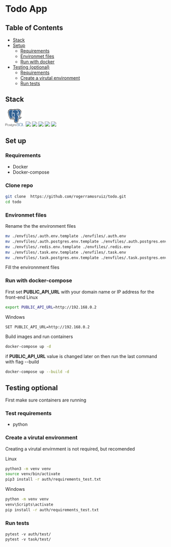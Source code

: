 # Todo App

## Table of Contents
- [Stack](#stack)
- [Setup](#set-up)
    - [Requirements](#requirements)
    - [Environmet files](#environmet-files)
    - [Run with docker](#run-with-docker-compose)
- [Testing (optional)](#testing-optional)
    - [Requirements](#test-requirements)
    - [Create a virutal environment](#create-a-virutal-environment)
    - [Run tests](#run-tests)

## Stack

<img src="https://raw.githubusercontent.com/docker-library/docs/01c12653951b2fe592c1f93a13b4e289ada0e3a1/postgres/logo.png" width="60"> <img src="https://redis.com/wp-content/themes/wpx/assets/images/logo-redis.svg" height="50"> <img src="https://upload.wikimedia.org/wikipedia/commons/3/3c/Flask_logo.svg" height="60"> <img src="https://www.docker.com/wp-content/uploads/2022/03/vertical-logo-monochromatic.png" height="60"> <img src="https://upload.wikimedia.org/wikipedia/commons/1/1b/Svelte_Logo.svg" height="60"> <img src="https://upload.wikimedia.org/wikipedia/commons/d/d5/Tailwind_CSS_Logo.svg" height="60">


## Set up

### Requirements
- Docker
- Docker-compose

### Clone repo
```bash
git clone  https://github.com/rogerramosruiz/todo.git
cd todo
```
### Environmet files
Rename the the environment files
```bash
mv ./envfiles/.auth.env.template ./envfiles/.auth.env
mv ./envfiles/.auth.postgres.env.template ./envfiles/.auth.postgres.env
mv ./envfiles/.redis.env.template ./envfiles/.redis.env
mv ./envfiles/.task.env.template ./envfiles/.task.env
mv ./envfiles/.task.postgres.env.template ./envfiles/.task.postgres.env
```
Fill the environnment files

### Run with docker-compose

First set **PUBLIC_API_URL** with your domain name or IP address for the front-end
Linux

```bash
export PUBLIC_API_URL=http://192.168.0.2
```
Windows

```bash
SET PUBLIC_API_URL=http://192.168.0.2
```

Build images and run containers
```bash
docker-compose up -d
```

if **PUBLIC_API_URL** value is changed later on then run the last command with flag --build

```bash
docker-compose up --build -d
```

## Testing optional
First make sure containers are running

### Test requirements
- python


### Create a virutal environment
Creating a virutal envirnment is not required, but recomended

Linux
```bash
python3 -m venv venv
source venv/bin/activate
pip3 install -r auth/requirements_test.txt
```
Windows
```bash
python -m venv venv
venv\Scripts\activate
pip install -r auth/requirements_test.txt
```

### Run tests 
```
pytest -v auth/test/
pytest -v task/test/
```